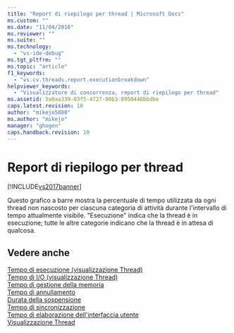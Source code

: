 ```yaml
---
title: "Report di riepilogo per thread | Microsoft Docs"
ms.custom: ""
ms.date: "11/04/2016"
ms.reviewer: ""
ms.suite: ""
ms.technology: 
  - "vs-ide-debug"
ms.tgt_pltfrm: ""
ms.topic: "article"
f1_keywords: 
  - "vs.cv.threads.report.executionbreakdown"
helpviewer_keywords: 
  - "Visualizzatore di concorrenza, report di riepilogo per thread"
ms.assetid: 5a0aa339-03f5-4727-90b3-8950446bbdbe
caps.latest.revision: 10
author: "mikejo5000"
ms.author: "mikejo"
manager: "ghogen"
caps.handback.revision: 10
---
```

# Report di riepilogo per thread
[!INCLUDE[vs2017banner](../code-quality/includes/vs2017banner.md)]

Questo grafico a barre mostra la percentuale di tempo utilizzata da ogni thread non nascosto per ciascuna categoria di attività durante l'intervallo di tempo attualmente visibile. "Esecuzione" indica che la thread è in esecuzione; tutte le altre categorie indicano che la thread è in attesa di qualcosa.  
  
## Vedere anche  
 [Tempo di esecuzione \(visualizzazione Thread\)](../profiling/execution-time-threads-view.md)   
 [Tempo di I\/O \(visualizzazione Thread\)](../profiling/i-o-time-threads-view.md)   
 [Tempo di gestione della memoria](../profiling/memory-management-time.md)   
 [Tempo di annullamento](../profiling/preemption-time.md)   
 [Durata della sospensione](../profiling/sleep-time.md)   
 [Tempo di sincronizzazione](../profiling/synchronization-time.md)   
 [Tempo di elaborazione dell'interfaccia utente](../profiling/ui-processing-time.md)   
 [Visualizzazione Thread](../profiling/threads-view-parallel-performance.md)